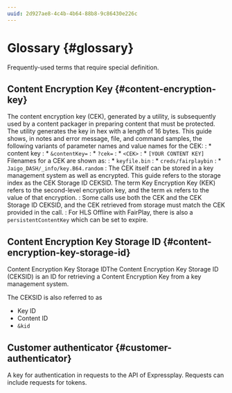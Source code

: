 ```yaml
---
uuid: 2d927ae8-4c4b-4b64-88b8-9c86430e226c
---
```


# Glossary {#glossary}

Frequently-used terms that require special definition.

## Content Encryption Key {#content-encryption-key}

 The content encryption key (CEK), generated by a utility, is subsequently used by a content packager in preparing content that must be protected.
The utility generates the key in hex with a length of 16 bytes.
This guide shows, in notes and error message, file, and command samples, the following variants of parameter names and value names for the CEK:
:    * content key
:    * `&contentKey=`
:    * `?cek=`
:    * `<CEK>`
:    * `[YOUR CONTENT KEY]`
Filenames for a CEK are shown as:
:    * `keyfile.bin`
:    * `creds/fairplaybin`
:    * `Jaigo_DASH/_info/key.B64.random`
:    The CEK itself can be stored in a key management system as well as encrypted. This guide refers to the storage index as the CEK Storage ID CEKSID. The term Key Encryption Key (KEK) refers to the second-level encryption key, and the term `ek` refers to the value of that encryption.
:    Some calls use both the CEK and the CEK Storage ID CEKSID, and the CEK retrieved from storage must match the CEK provided in the call.
:    For HLS Offline with FairPlay, there is also a `persistentContentKey` which can be set to expire.

## Content Encryption Key Storage ID {#content-encryption-key-storage-id}

Content Encryption Key Storage IDThe Content Encryption Key Storage ID (CEKSID) is an ID for retrieving a Content Encryption Key from a key management system.

The CEKSID is also referred to as
* Key ID
* Content ID
* `&kid`

## Customer authenticator {#customer-authenticator}

A key for authentication in requests to the API of Expressplay. Requests can include requests for tokens.